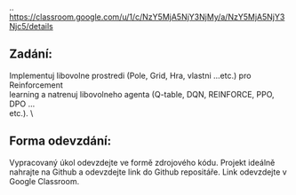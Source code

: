 ..
https://classroom.google.com/u/1/c/NzY5MjA5NjY3NjMy/a/NzY5MjA5NjY3Njc5/details

## Zadání:
Implementuj libovolne prostredi (Pole, Grid, Hra, vlastni ...etc.) pro Reinforcement \
learning a natrenuj libovolneho agenta (Q-table, DQN, REINFORCE, PPO, DPO ... \
etc.). \

## Forma odevzdání:
Vypracovaný úkol odevzdejte ve formě zdrojového kódu. Projekt ideálně nahrajte na
Github a odevzdejte link do Github repositáře. Link odevzdejte v Google Classroom.
